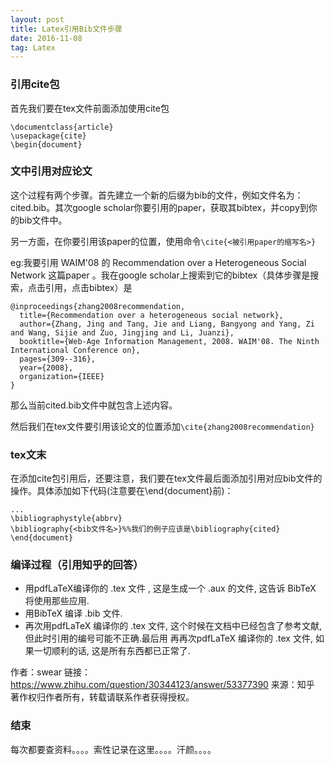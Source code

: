 ```yaml
---
layout: post
title: Latex引用Bib文件步骤
date: 2016-11-08 
tag: Latex
---
```


### 引用cite包

首先我们要在tex文件前面添加使用cite包

```
\documentclass{article}
\usepackage{cite}
\begin{document}
```

### 文中引用对应论文

这个过程有两个步骤。首先建立一个新的后缀为bib的文件，例如文件名为：cited.bib。其次google  scholar你要引用的paper，获取其bibtex，并copy到你的bib文件中。

另一方面，在你要引用该paper的位置，使用命令```\cite{<被引用paper的缩写名>}```

eg:我要引用 WAIM'08 的 Recommendation over a Heterogeneous Social Network 这篇paper
。我在google scholar上搜索到它的bibtex（具体步骤是搜索，点击引用，点击bibtex）是

```
@inproceedings{zhang2008recommendation,
  title={Recommendation over a heterogeneous social network},
  author={Zhang, Jing and Tang, Jie and Liang, Bangyong and Yang, Zi and Wang, Sijie and Zuo, Jingjing and Li, Juanzi},
  booktitle={Web-Age Information Management, 2008. WAIM'08. The Ninth International Conference on},
  pages={309--316},
  year={2008},
  organization={IEEE}
}
```

那么当前cited.bib文件中就包含上述内容。

然后我们在tex文件要引用该论文的位置添加```\cite{zhang2008recommendation}```


### tex文末

在添加cite包引用后，还要注意，我们要在tex文件最后面添加引用对应bib文件的操作。具体添加如下代码(注意要在\end{document}前)：

```
...
\bibliographystyle{abbrv}
\bibliography{<bib文件名>}%%我们的例子应该是\bibliography{cited}
\end{document}
```

### 编译过程（引用知乎的回答）

- 用pdfLaTeX编译你的 .tex 文件 , 这是生成一个 .aux 的文件, 这告诉 BibTeX 将使用那些应用.
- 用BibTeX 编译 .bib 文件.
- 再次用pdfLaTeX 编译你的 .tex 文件, 这个时候在文档中已经包含了参考文献, 但此时引用的编号可能不正确.最后用 再再次pdfLaTeX 编译你的 .tex 文件, 如果一切顺利的话, 这是所有东西都已正常了.

作者：swear
链接：https://www.zhihu.com/question/30344123/answer/53377390
来源：知乎
著作权归作者所有，转载请联系作者获得授权。


### 结束

每次都要查资料。。。。索性记录在这里。。。。汗颜。。。。